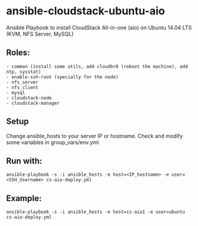 # ansible-cloudstack-ubuntu-aio
Ansible Playbook to install CloudStack All-in-one (aio) on Ubuntu 14.04 LTS (KVM, NFS Server, MySQL)

## Roles:
    - common (install some utils, add cloudbr0 (reboot the machine), add ntp, sysstat)
    - enable-ssh-root (specially for the node)
    - nfs_server
    - nfs_client
    - mysql
    - cloudstack-node
    - cloudstack-manager

## Setup
Change ansible_hosts to your server IP or hostname.
Check and modify some variables in group_vars/env.yml

## Run with:
	ansible-playbook -s -i ansible_hosts -e host=<IP_hostname> -e user=<SSH_Username> cs-aio-deploy.yml

## Example:
	ansible-playbook -s -i ansible_hosts -e host=cs-aio1 -e user=ubuntu cs-aio-deploy.yml
